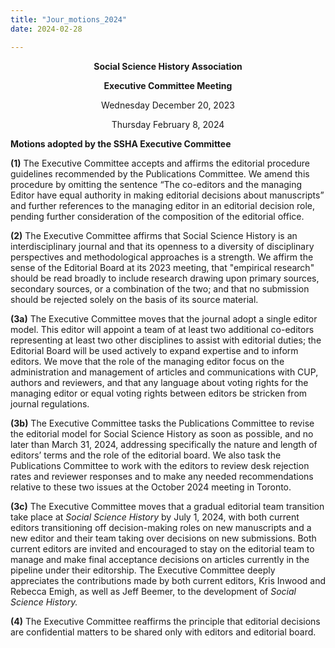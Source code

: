 ```yaml
---
title: "Jour_motions_2024"
date: 2024-02-28

---
```

<center>

**Social Science History Association**

**Executive Committee Meeting**

Wednesday December 20, 2023

Thursday February 8, 2024

</center>

**Motions adopted by the SSHA Executive Committee**

**(1)** The Executive Committee accepts and affirms the editorial procedure guidelines recommended by the Publications Committee. We amend this procedure by omitting the sentence “The co-editors and the managing Editor have equal authority in making editorial decisions about manuscripts” and further references to the managing editor in an editorial decision role, pending further consideration of the composition of the editorial office.

**(2)** The Executive Committee affirms that Social Science History is an interdisciplinary journal and that its openness to a diversity of disciplinary perspectives and methodological approaches is a strength. We affirm the sense of the Editorial Board at its 2023 meeting, that "empirical research" should be read broadly to include research drawing upon primary sources, secondary sources, or a combination of the two; and that no submission should be rejected solely on the basis of its source material.

**(3a)** The Executive Committee moves that the journal adopt a single editor model. This editor will appoint a team of at least two additional co-editors representing at least two other disciplines to assist with editorial duties; the Editorial Board will be used actively to expand expertise and to inform editors. We move that the role of the managing editor focus on the administration and management of articles and communications with CUP, authors and reviewers, and that any language about voting rights for the managing editor or equal voting rights between editors be stricken from journal regulations.

**(3b)** The Executive Committee tasks the Publications Committee to revise the editorial model for Social Science History as soon as possible, and no later than March 31, 2024, addressing specifically the nature and length of editors’ terms and the role of the editorial board. We also task the Publications Committee to work with the editors to review desk rejection rates and reviewer responses and to make any needed recommendations relative to these two issues at the October 2024 meeting in Toronto. 

**(3c)** The Executive Committee moves that a gradual editorial team transition take place at *Social Science History* by July 1, 2024, with both current editors transitioning off decision-making roles on new manuscripts and a new editor and their team taking over decisions on new submissions. Both current editors are invited and encouraged to stay on the editorial team to manage and make final acceptance decisions on articles currently in the pipeline under their editorship. The Executive Committee deeply appreciates the contributions made by both current editors, Kris Inwood and Rebecca Emigh, as well as Jeff Beemer, to the development of *Social Science History.* 

**(4)** The Executive Committee reaffirms the principle that editorial decisions are confidential matters to be shared only with editors and editorial board.